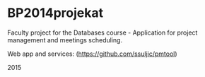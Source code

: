 BP2014projekat
==============

Faculty project for the Databases course - Application for project management and meetings scheduling.

Web app and services: (https://github.com/ssuljic/pmtool)

2015

